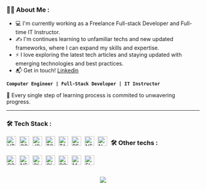 
### :man_technologist: About Me :
- 💻 I'm currently working as a Freelance Full-stack Developer and Full-time IT Instructor.
- ✍️ I'm continues learning to unfamiliar techs and new updated frameworks, where I can expand my skills and expertise.
- ⚡ I love exploring the latest tech articles and staying updated with emerging technologies and best practices.
- 📬 Get in touch! <a href="https://www.linkedin.com/in/grian-gajila/">Linkedin</a>
<p>

**`Computer Engineer | Full-Stack Developer | IT Instructor `**

</p>

🧠 Every single step of learning process is commited to unwavering progress.

---

### :hammer_and_wrench: Tech Stack :

<img align="left" alt="HTML" width="25px" style="padding-right:6px;" src="https://skillicons.dev/icons?i=html" />
<img align="left" alt="CSS" width="25px" style="padding-right:6px;" src="https://skillicons.dev/icons?i=css" />
<img align="left" alt="JS" width="25px" style="padding-right:6px;" src="https://skillicons.dev/icons?i=js" />
<img align="left" alt="TS" width="25px" style="padding-right:6px;" src="https://skillicons.dev/icons?i=ts" />
<img align="left" alt="TAILWIND" width="25px" style="padding-right:6px;" src="https://skillicons.dev/icons?i=tailwind" />
<img align="left" alt="REACT" width="25px" style="padding-right:6px;" src="https://skillicons.dev/icons?i=react" />
<img align="left" alt="NEXT" width="25px" style="padding-right:6px;" src="https://skillicons.dev/icons?i=nextjs" />
<img align="left" alt="NODE" width="25px" style="padding-right:6px;" src="https://skillicons.dev/icons?i=nodejs" />

### :hammer_and_wrench: Other techs :
<img align="left" alt="CS" width="25px" style="padding-right:6px;" src="https://skillicons.dev/icons?i=cs" />
<img align="left" alt="NET" width="25px" style="padding-right:6px;" src="https://skillicons.dev/icons?i=dotnet" />
<img align="left" alt="GIT" width="25px" style="padding-right:6px;" src="https://skillicons.dev/icons?i=git" />
<img align="left" alt="GITHUB" width="25px" style="padding-right:6px;" src="https://skillicons.dev/icons?i=github" />
<img align="left" alt="POSTMAN" width="25px" style="padding-right:6px;" src="https://skillicons.dev/icons?i=postman" />
<img align="left" alt="MONGODB" width="25px" style="padding-right:6px;" src="https://skillicons.dev/icons?i=mongodb" />
<img align="left" alt="FIREBASE" width="25px" style="padding-right:6px;" src="https://skillicons.dev/icons?i=firebase" />

<br/>

#

<h3 align="center">
   <img src="https://readme-typing-svg.herokuapp.com/?font=Righteous&size=35&center=true&vCenter=true&width=500&height=70&duration=4000&lines=Alright!+✌️;+Thankyou+for+visiting!;" />
</h3>

